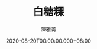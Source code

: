 ---
issue: 391
title: 白糖粿
author: 陳雅菁
date: 2020-08-20T00:00:00.000+08:00
topic: 懷想
difficulty: 1
wikidata: Q131449191
wikidata_link: https://www.wikidata.org/wiki/Q131449191
author_wikidata_link: https://www.wikidata.org/wiki/Q98096337
author_wikidata: Q98096337
---